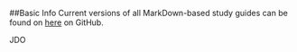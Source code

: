 ##Basic Info
Current versions of all MarkDown-based study guides can be found on [here](https://github.com/bishopsmove/Certification-Study-Guides "https://github.com/bishopsmove/Certification-Study-Guides") on GitHub.

JDO